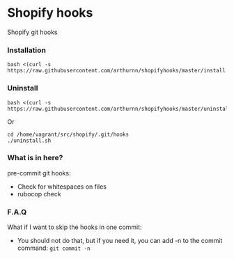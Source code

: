 # Shopify hooks

Shopify git hooks

### Installation

```
bash <(curl -s https://raw.githubusercontent.com/arthurnn/shopifyhooks/master/install.sh)
```

### Uninstall

```
bash <(curl -s https://raw.githubusercontent.com/arthurnn/shopifyhooks/master/uninstall.sh)
```

Or

```
cd /home/vagrant/src/shopify/.git/hooks
./uninstall.sh
```

### What is in here?
pre-commit git hooks:
  - Check for whitespaces on files
  - rubocop check


### F.A.Q

What if I want to skip the hooks in one commit:
  - You should not do that, but if you need it, you can add -n to the commit command: `git commit -n`
